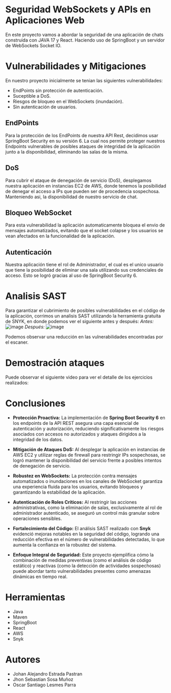 # Seguridad WebSockets y APIs en Aplicaciones Web
En este proyecto vamos a abordar la seguridad de una aplicación de chats construida con JAVA 17 y React. Haciendo uso de SpringBoot y un servidor de WebSockets Socket IO.

# Vulnerabilidades y Mitigaciones

En nuestro proyecto inicialmente se tenian las siguientes vulnerabilidades:

 - EndPoints sin protección de autenticación.
 - Suceptible a DoS.
 - Riesgos de bloqueo en el WebSockets (inundación).
 - Sin autenticación de usuarios.

## EndPoints

Para la protección de los EndPoints de nuestra API Rest, decidimos usar SpringBoot Security en su versión 6. La cual nos permite proteger nuestros Endpoints vulnerables de posibles ataques de integridad de la aplicación junto a la disponibilidad, eliminando las salas de la misma.

## DoS

Para cubrir el ataque de denegación de servicio (DoS), desplegamos nuestra aplicación en instancias EC2 de AWS, donde tenemos la posibilidad de denegar el acceso a IPs que pueden ser de procedencia sospechosa. Manteniendo asi, la disponibilidad de nuestro servicio de chat.

## Bloqueo WebSocket

Para esta vulnerabilidad la aplicación automaticamente bloquea el envio de mensajes automatizados, evitando que el socket colapse y los usuarios se vean afectados en la funcionalidad de la aplicación.

## Autenticación

Nuestra aplicación tiene el rol de Administrador, el cual es el unico usuario que tiene la posibilidad de eliminar una sala utilizando sus credenciales de acceso. Esto se logró gracias al uso de SpringBoot Security 6.


# Analisis SAST 

Para garantizar el cubrimiento de posibles vulnerabilidades en el código de la aplicación, corrimos un analisis SAST utilizando la herramienta gratuita de SNYK, en donde podemos ver el siguiente antes y después:
*Antes:*
![image](https://github.com/user-attachments/assets/41ff33c0-7af5-4f2d-bc2e-f4b3c2004177)
*Después:*
![image](https://github.com/user-attachments/assets/1e963546-b889-4c5d-816b-0f1747c517a2)

Podemos observar una reducción en las vulnerabilidades encontradas por el escaner.
# Demostración ataques

Puede observar el siguiente video para ver el detalle de los ejercicios realizados:


# Conclusiones
-   **Protección Proactiva:** La implementación de **Spring Boot Security 6** en los endpoints de la API REST asegura una capa esencial de autenticación y autorización, reduciendo significativamente los riesgos asociados con accesos no autorizados y ataques dirigidos a la integridad de los datos.
    
-   **Mitigación de Ataques DoS:** Al desplegar la aplicación en instancias de AWS EC2 y utilizar reglas de firewall para restringir IPs sospechosas, se logró mantener la disponibilidad del servicio frente a posibles intentos de denegación de servicio.
    
-   **Robustez en WebSockets:** La protección contra mensajes automatizados o inundaciones en los canales de WebSocket garantiza una experiencia fluida para los usuarios, evitando bloqueos y garantizando la estabilidad de la aplicación.
    
-   **Autenticación de Roles Críticos:** Al restringir las acciones administrativas, como la eliminación de salas, exclusivamente al rol de administrador autenticado, se aseguró un control más granular sobre operaciones sensibles.
    
-   **Fortalecimiento del Código:** El análisis SAST realizado con **Snyk** evidenció mejoras notables en la seguridad del código, logrando una reducción efectiva en el número de vulnerabilidades detectadas, lo que aumenta la confianza en la robustez del sistema.
    
-   **Enfoque Integral de Seguridad:** Este proyecto ejemplifica cómo la combinación de medidas preventivas (como el análisis de código estático) y reactivas (como la detección de actividades sospechosas) puede abordar tanto vulnerabilidades presentes como amenazas dinámicas en tiempo real.

# Herramientas 

 - Java
 - Maven
 - SpringBoot
 - React
 - AWS
 - Snyk
# Autores 

 - Johan Alejandro Estrada Pastran
 - Jhon Sebastian Sosa Muñoz
 - Oscar Santiago Lesmes Parra
